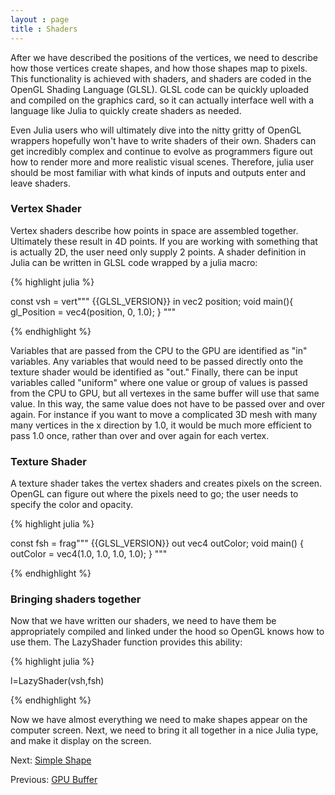 ```yaml
---
layout : page
title : Shaders
---
```


After we have described the positions of the vertices, we need to describe how those vertices create shapes, and how those shapes map to pixels. This functionality is achieved with shaders, and shaders are coded in the OpenGL Shading Language (GLSL). GLSL code can be quickly uploaded and compiled on the graphics card, so it can actually interface well with a language like Julia to quickly create shaders as needed.

Even Julia users who will ultimately dive into the nitty gritty of OpenGL wrappers hopefully won't have to write shaders of their own. Shaders can get incredibly complex and continue to evolve as programmers figure out how to render more and more realistic visual scenes. Therefore, julia user should be most familiar with what kinds of inputs and outputs enter and leave shaders.

### Vertex Shader

Vertex shaders describe how points in space are assembled together. Ultimately these result in 4D points. If you are working with something that is actually 2D, the user need only supply 2 points. A shader definition in Julia can be written in GLSL code wrapped by a julia macro:

{% highlight julia %}

const vsh = vert"""
{{GLSL_VERSION}}
in vec2 position;
void main(){
    	gl_Position = vec4(position, 0, 1.0);
}
"""

{% endhighlight %}

Variables that are passed from the CPU to the GPU are identified as "in" variables. Any variables that would need to be passed directly onto the texture shader would be identified as "out." Finally, there can be input variables called "uniform" where one value or group of values is passed from the CPU to GPU, but all vertexes in the same buffer will use that same value. In this way, the same value does not have to be passed over and over again. For instance if you want to move a complicated 3D mesh with many many vertices in the x direction by 1.0, it would be much more efficient to pass 1.0 once, rather than over and over again for each vertex.

### Texture Shader

A texture shader takes the vertex shaders and creates pixels on the screen. OpenGL can figure out where the pixels need to go; the user needs to specify the color and opacity.

{% highlight julia %}

const fsh = frag"""
{{GLSL_VERSION}}
out vec4 outColor;
void main() {
    	outColor = vec4(1.0, 1.0, 1.0, 1.0);
}
"""

{% endhighlight %}

### Bringing shaders together

Now that we have written our shaders, we need to have them be appropriately compiled and linked under the hood so OpenGL knows how to use them. The LazyShader function provides this ability:

{% highlight julia %}

l=LazyShader(vsh,fsh)

{% endhighlight %}

Now we have almost everything we need to make shapes appear on the computer screen. Next, we need to bring it all together in a nice Julia type, and make it display on the screen.

Next:
[Simple Shape](6_simple_shape.html)

Previous:
[GPU Buffer](4_opengl_buffer.html)


